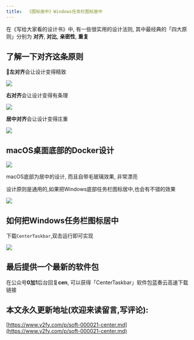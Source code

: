 ```yaml
---
title:  《图标居中》Windows任务栏图标居中
---
```



在《写给大家看的设计书》中, 有一些很实用的设计法则, 其中最经典的「四大原则」分别为 **对齐**, **对比**, **亲密性**, **重复**

## 了解一下**对齐**这条原则

**左对齐**会让设计变得精致

![](https://www.v2fy.com/asset/soft-000021-center/left.png)

**右对齐**会让设计变得有条理

![](https://www.v2fy.com/asset/soft-000021-center/right.png)

**居中对齐**会让设计变得庄重

![](https://www.v2fy.com/asset/soft-000021-center/center.png)


## macOS桌面底部的Docker设计

![](https://www.v2fy.com/asset/soft-000021-center/mac-bottom.png)


macOS底部为居中的设计, 而且自带毛玻璃效果, 非常漂亮


设计原则是通用的,如果把Windows底部任务栏图标居中,也会有不错的效果


![](https://www.v2fy.com/asset/soft-000021-center/010.png)



## 如何把Windows任务栏图标居中


下载`CenterTaskbar`,双击运行即可实现

![](https://www.v2fy.com/asset/soft-000021-center/009.gif)


## 最后提供一个最新的软件包

在公众号**0加1**后台回复**cen**, 可以获得「CenterTaskbar」软件包蓝奏云高速下载链接

















## 本文永久更新地址(欢迎来读留言,写评论):

[https://www.v2fy.com/p/soft-000021-center.md](https://www.v2fy.com/p/soft-000021-center.md)
